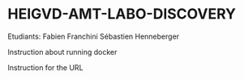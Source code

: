 # HEIGVD-AMT-LABO-DISCOVERY

Etudiants:
Fabien Franchini
Sébastien Henneberger

Instruction about running docker

Instruction for the URL
